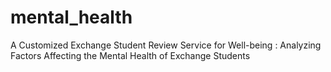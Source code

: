 # mental_health
A Customized Exchange Student Review Service for Well-being : Analyzing Factors Affecting the Mental Health of Exchange Students
